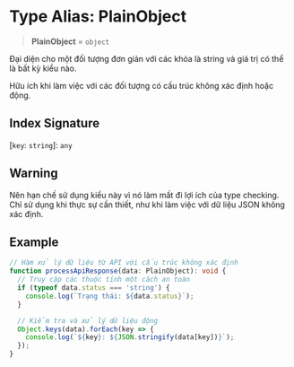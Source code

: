 # Type Alias: PlainObject

> **PlainObject** = `object`

Đại diện cho một đối tượng đơn giản với các khóa là string và giá trị có thể là bất kỳ kiểu nào.

Hữu ích khi làm việc với các đối tượng có cấu trúc không xác định hoặc động.

## Index Signature

\[`key`: `string`\]: `any`

## Warning

Nên hạn chế sử dụng kiểu này vì nó làm mất đi lợi ích của type checking.
Chỉ sử dụng khi thực sự cần thiết, như khi làm việc với dữ liệu JSON không xác định.

## Example

```typescript
// Hàm xử lý dữ liệu từ API với cấu trúc không xác định
function processApiResponse(data: PlainObject): void {
  // Truy cập các thuộc tính một cách an toàn
  if (typeof data.status === 'string') {
    console.log(`Trạng thái: ${data.status}`);
  }

  // Kiểm tra và xử lý dữ liệu động
  Object.keys(data).forEach(key => {
    console.log(`${key}: ${JSON.stringify(data[key])}`);
  });
}
```
